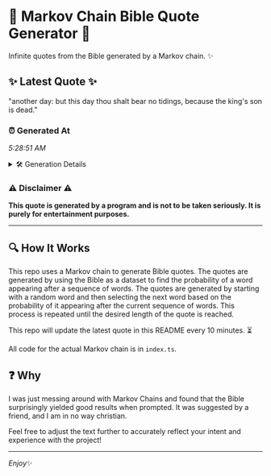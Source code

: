# 📖 Markov Chain Bible Quote Generator 📖

Infinite quotes from the Bible generated by a Markov chain. ✨

## ✨ Latest Quote ✨
"another day: but this day thou shalt bear no tidings, because the king's son is dead."

### ⏰ Generated At
*5:28:51 AM*

<details>
    <summary>🛠️ Generation Details</summary>
    <p>
        <strong>🌱 Seed:</strong> another<br>
        <strong>🔄 Iterations:</strong> 15<br>
        <strong>📜 Context History:</strong><br>[ another ]: day:<br>[ another, day: ]: but<br>[ another, day:, but ]: this<br>[ another, day:, but, this ]: day<br>[ another, day:, but, this, day ]: thou<br>[ another, day:, but, this, day, thou ]: shalt<br>[ day:, but, this, day, thou, shalt ]: bear<br>[ but, this, day, thou, shalt, bear ]: no<br>[ this, day, thou, shalt, bear, no ]: tidings,<br>[ day, thou, shalt, bear, no, tidings, ]: because<br>[ thou, shalt, bear, no, tidings,, because ]: the<br>[ shalt, bear, no, tidings,, because, the ]: king's<br>[ bear, no, tidings,, because, the, king's ]: son<br>[ no, tidings,, because, the, king's, son ]: is<br>[ tidings,, because, the, king's, son, is ]: dead.<br>
    </p>
</details>

### ⚠️ Disclaimer ⚠️
**This quote is generated by a program and is not to be taken seriously. It is purely for entertainment purposes.**

---

## 🔍 How It Works

This repo uses a Markov chain to generate Bible quotes. The quotes are generated by using the Bible as a dataset to find the probability of a word appearing after a sequence of words. The quotes are generated by starting with a random word and then selecting the next word based on the probability of it appearing after the current sequence of words. This process is repeated until the desired length of the quote is reached.

This repo will update the latest quote in this README every 10 minutes. ⏳

All code for the actual Markov chain is in `index.ts`.

## ❓ Why

I was just messing around with Markov Chains and found that the Bible surprisingly yielded good results when prompted. 
It was suggested by a friend, and I am in no way christian.

Feel free to adjust the text further to accurately reflect your intent and experience with the project!

---

*Enjoy*✨
